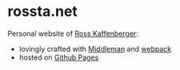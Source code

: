 # rossta.net

Personal website of [Ross Kaffenberger](https://rossta.net):

- lovingly crafted with [Middleman](http://middlemanapp.com/) and [webpack](https://webpack.github.io)
- hosted on [Github Pages](http://pages.github.com/)
